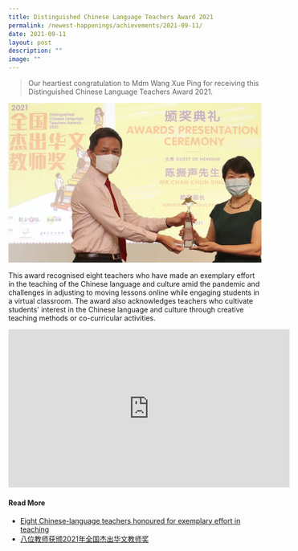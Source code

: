 ```yaml
---
title: Distinguished Chinese Language Teachers Award 2021
permalink: /newest-happenings/achievements/2021-09-11/
date: 2021-09-11
layout: post
description: ""
image: ""
---
```

> Our heartiest congratulation to Mdm Wang Xue Ping for receiving this Distinguished Chinese Language Teachers Award 2021.

![](/images/wang.jpg)


This award recognised eight teachers who have made an exemplary effort in the teaching of the Chinese language and culture amid the pandemic and challenges in adjusting to moving lessons online while engaging students in a virtual classroom. The award also acknowledges teachers who cultivate students' interest in the Chinese language and culture through creative teaching methods or co-curricular activities.

<iframe src="https://www.facebook.com/plugins/video.php?href=https%3A%2F%2Fwww.facebook.com%2Fzbcomma%2Fvideos%2F173367218260601%2F&show_text=0&width=560" width="560" height="315" style="border:none;overflow:hidden" scrolling="no" frameborder="0" allowfullscreen="true" allow="autoplay; clipboard-write; encrypted-media; picture-in-picture; web-share" allowFullScreen="true"></iframe>

#### Read More
* [Eight Chinese-language teachers honoured for exemplary effort in teaching](https://www.straitstimes.com/singapore/parenting-education/eight-chinese-language-teachers-honoured-for-exemplary-effort-in)  
* [八位教师获颁2021年全国杰出华文教师奖](https://www.zaobao.com.sg/realtime/singapore/story20210911-1192604)